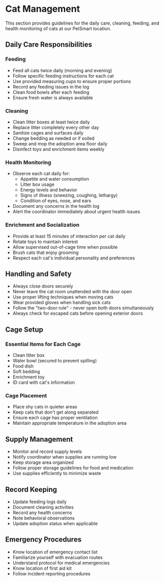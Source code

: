 # Cat Management

This section provides guidelines for the daily care, cleaning, feeding, and health monitoring of cats at our PetSmart location.

## Daily Care Responsibilities

### Feeding

- Feed all cats twice daily (morning and evening)
- Follow specific feeding instructions for each cat
- Use provided measuring cups to ensure proper portions
- Record any feeding issues in the log
- Clean food bowls after each feeding
- Ensure fresh water is always available

### Cleaning

- Clean litter boxes at least twice daily
- Replace litter completely every other day
- Sanitize cages and surfaces daily
- Change bedding as needed or if soiled
- Sweep and mop the adoption area floor daily
- Disinfect toys and enrichment items weekly

### Health Monitoring

- Observe each cat daily for:
  - Appetite and water consumption
  - Litter box usage
  - Energy levels and behavior
  - Signs of illness (sneezing, coughing, lethargy)
  - Condition of eyes, nose, and ears
- Document any concerns in the health log
- Alert the coordinator immediately about urgent health issues

### Enrichment and Socialization

- Provide at least 15 minutes of interaction per cat daily
- Rotate toys to maintain interest
- Allow supervised out-of-cage time when possible
- Brush cats that enjoy grooming
- Respect each cat's individual personality and preferences

## Handling and Safety

- Always close doors securely
- Never leave the cat room unattended with the door open
- Use proper lifting techniques when moving cats
- Wear provided gloves when handling sick cats
- Follow the "two-door rule" - never open both doors simultaneously
- Always check for escaped cats before opening exterior doors

## Cage Setup

### Essential Items for Each Cage

- Clean litter box
- Water bowl (secured to prevent spilling)
- Food dish
- Soft bedding
- Enrichment toy
- ID card with cat's information

### Cage Placement

- Place shy cats in quieter areas
- Keep cats that don't get along separated
- Ensure each cage has proper ventilation
- Maintain appropriate temperature in the adoption area

## Supply Management

- Monitor and record supply levels
- Notify coordinator when supplies are running low
- Keep storage area organized
- Follow proper storage guidelines for food and medication
- Use supplies efficiently to minimize waste

## Record Keeping

- Update feeding logs daily
- Document cleaning activities
- Record any health concerns
- Note behavioral observations
- Update adoption status when applicable

## Emergency Procedures

- Know location of emergency contact list
- Familiarize yourself with evacuation routes
- Understand protocol for medical emergencies
- Know location of first aid kit
- Follow incident reporting procedures
